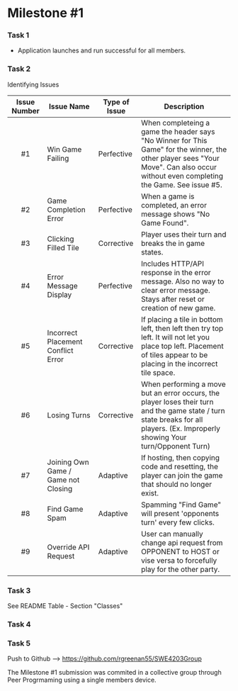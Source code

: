 # Milestone #1

### Task 1
- Application launches and run successful for all members.

### Task 2
Identifying Issues

| Issue Number | Issue Name | Type of Issue | Description |
|:------------:|------------|---------------|-------------|
| #1 | Win Game Failing | Perfective | When completeing a game the header says "No Winner for This Game" for the winner, the other player sees "Your Move". Can also occur without even completing the Game. See issue #5.
| #2 | Game Completion Error | Perfective | When a game is completed, an error message shows "No Game Found". 
| #3 | Clicking Filled Tile | Corrective | Player uses their turn and breaks the in game states.
| #4 | Error Message Display | Perfective | Includes HTTP/API response in the error message. Also no way to clear error message. Stays after reset or creation of new game.
| #5 | Incorrect Placement Conflict Error | Corrective | If placing a tile in bottom left, then left then try top left. It will not let you place top left. Placement of tiles appear to be placing in the incorrect tile space.
| #6 | Losing Turns | Corrective | When performing a move but an error occurs, the player loses their turn and the game state / turn state breaks for all players. (Ex. Improperly showing Your turn/Opponent Turn)
| #7 | Joining Own Game / Game not Closing | Adaptive | If hosting, then copying code and resetting, the player can join the game that should no longer exist.
| #8 | Find Game Spam | Adaptive | Spamming "Find Game" will present 'opponents turn' every few clicks.
| #9 | Override API Request | Adaptive | User can manually change api request from OPPONENT to HOST or vise versa to forcefully play for the other party.

### Task 3
See README Table - Section "Classes"

### Task 4


### Task 5
Push to Github --> https://github.com/rgreenan55/SWE4203Group

The Milestone #1 submission was commited in a collective group through Peer Progrmaming using a single members device.
